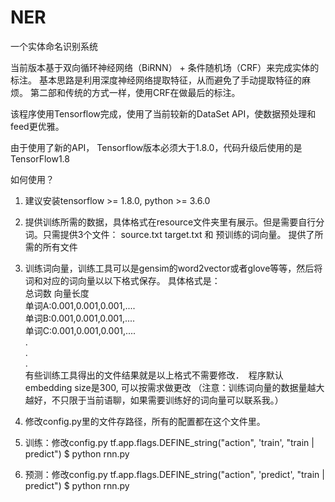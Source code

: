 # NER
一个实体命名识别系统

当前版本基于双向循环神经网络（BiRNN） + 条件随机场（CRF）来完成实体的标注。 基本思路是利用深度神经网络提取特征，从而避免了手动提取特征的麻烦。
第二部和传统的方式一样，使用CRF在做最后的标注。

该程序使用Tensorflow完成，使用了当前较新的DataSet API，使数据预处理和feed更优雅。

由于使用了新的API， Tensorflow版本必须大于1.8.0，代码升级后使用的是TensorFlow1.8

如何使用？

1. 建议安装tensorflow >= 1.8.0, python >= 3.6.0
 
2. 提供训练所需的数据，具体格式在resource文件夹里有展示。但是需要自行分词。只需提供3个文件：
   source.txt target.txt 和 预训练的词向量。
   提供了所需的所有文件
        
3. 训练词向量，训练工具可以是gensim的word2vector或者glove等等，然后将词和对应的词向量以以下格式保存。
   具体格式是：   
   总词数 向量长度  
   单词A:0.001,0.001,0.001,....  
   单词B:0.001,0.001,0.001,....  
   单词C:0.001,0.001,0.001,....  
   .  
   .  
   .  
   有些训练工具得出的文件结果就是以上格式不需要修改．　程序默认embedding size是300, 可以按需求做更改
   （注意：训练词向量的数据量越大越好，不只限于当前语聊，如果需要训练好的词向量可以联系我。）
        
4. 修改config.py里的文件存路径，所有的配置都在这个文件里。
    
5. 训练：修改config.py
   tf.app.flags.DEFINE_string("action", 'train', "train | predict")
   $ python rnn.py
        
6. 预测：修改config.py
   tf.app.flags.DEFINE_string("action", 'predict', "train | predict")
   $ python rnn.py
       
